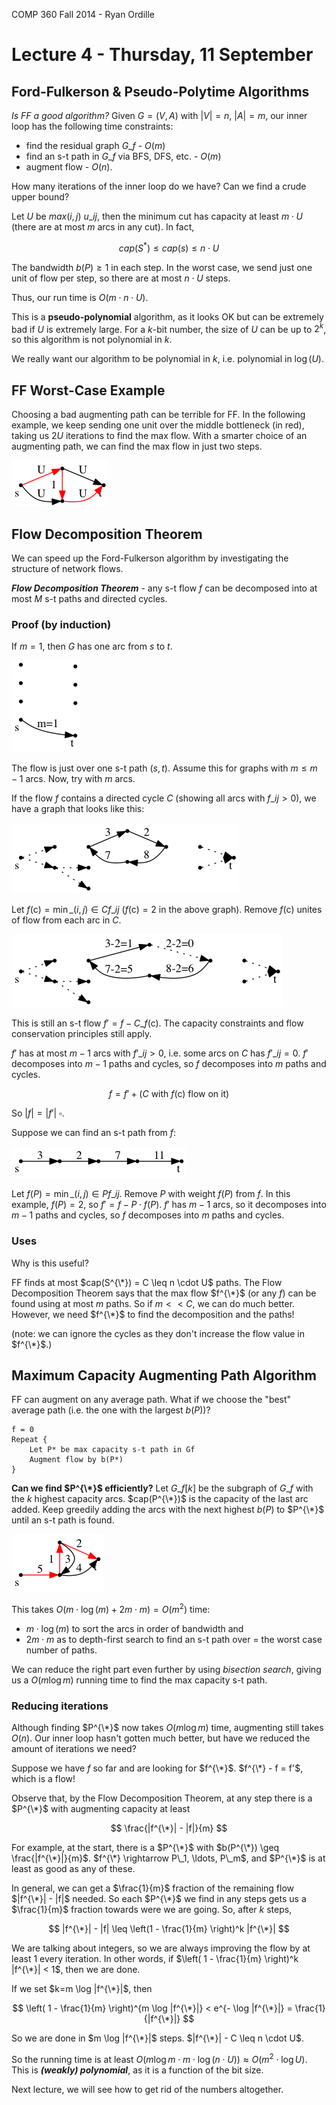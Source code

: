 COMP 360 Fall 2014 - Ryan Ordille

# Lecture 4 - Thursday, 11 September

## Ford-Fulkerson & Pseudo-Polytime Algorithms

*Is FF a good algorithm?* Given $G=(V,A)$ with $|V| = n$, $|A| = m$, our inner loop has the following time constraints:

* find the residual graph $G\_{f}$ - $O(m)$
* find an s-t path in $G\_{f}$ via BFS, DFS, etc. - $O(m)$
* augment flow - $O(n)$.

How many iterations of the inner loop do we have? Can we find a crude upper bound?

Let $U$ be $max(i,j)$ $u\_{ij}$, then the minimum cut has capacity at least $m \cdot U$ (there are at most $m$ arcs in any cut). In fact, 

$$ cap(S^{*}) \leq cap(s) \leq n \cdot U $$

The bandwidth $b(P) \geq 1$ in each step. In the worst case, we send just one unit of flow per step, so there are at most $n \cdot U$ steps.

Thus, our run time is $O(m \cdot n \cdot U)$. 

This is a **pseudo-polynomial** algorithm, as it looks OK but can be extremely bad if $U$ is extremely large.  For a $k$-bit number, the size of $U$ can be up to $2^k$, so this algorithm is not polynomial in $k$.

We really want our algorithm to be polynomial in $k$, i.e. polynomial in $\log(U)$.

## FF Worst-Case Example

Choosing a bad augmenting path can be terrible for FF. In the following example, we keep sending one unit over the middle bottleneck (in red), taking us $2U$ iterations to find the max flow. With a smarter choice of an augmenting path, we can find the max flow in just two steps.

<!-- bad example -->
![Bad choice in red](pics/04.bad.png)

## Flow Decomposition Theorem

We can speed up the Ford-Fulkerson algorithm by investigating the structure of network flows.

***Flow Decomposition Theorem*** - any s-t flow $f$ can be decomposed into at most $M$ s-t paths and directed cycles.

### Proof (by induction)

If $m=1$, then $G$ has one arc from $s$ to $t$.

<!-- one arc -->
![Graph with one arc](pics/04.onearc.png)

The flow is just over one s-t path $(s,t)$. Assume this for graphs with $m \leq m-1$ arcs. Now, try with $m$ arcs.

If the flow $f$ contains a directed cycle $C$ (showing all arcs with $f\_{ij} > 0$), we have a graph that looks like this:

<!-- digraph with cycle C -->
![Graph with flow cycle](pics/04.cycle.png)

<!-- c surrounded by parens makes the copyright symbol even in math mode, so remember to escape that -->
Let $f(\text{c}) = \min\_{(i,j) \in C} f\_{ij}$ ($f(\text{c}) = 2$ in the above graph). Remove $f(\text{c})$ unites of flow from each arc in $C$.

<!-- with f c removed -->
![C adjusted by 2](pics/04.cycle.adjusted.png)

This is still an s-t flow $f' = f - C\_{f(\text{c})}$. The capacity constraints and flow conservation principles still apply.

$f'$ has at most $m-1$ arcs with $f'\_{ij} > 0$, i.e. some arcs on $C$ has $f'\_{ij} = 0$. $f'$ decomposes into $m-1$ paths and cycles, so $f$ decomposes into $m$ paths and cycles. 

$$ f = f' + (C \text{ with } f(\text{c}) \text{ flow on it}) $$ 

So $|f| = |f'|  \; \square$. 

Suppose we can find an s-t path from $f$:

<!-- s-t path example -->
![sample s-t path](pics/04.s.t.path.png)

Let $f(P) = \min\_{(i,j) \in P} f\_{ij}$. Remove $P$ with weight $f(P)$ from $f$. In this example, $f(P) = 2$, so $f' = f - P \cdot f(P)$. $f'$ has $m-1$ arcs, so it decomposes into $m-1$ paths and cycles, so $f$ decomposes into $m$ paths and cycles.

### Uses

Why is this useful? 

FF finds at most $cap(S^{\*}) = C \leq n \cdot U$ paths. The Flow Decomposition Theorem says that the max flow $f^{\*}$ (or any $f$) can be found using at most $m$ paths. So if $m << C$, we can do much better. However, we need $f^{\*}$ to find the decomposition and the paths!

(note: we can ignore the cycles as they don't increase the flow value in $f^{\*}$.)

## Maximum Capacity Augmenting Path Algorithm

FF can augment on any average path. What if we choose the "best" average path (i.e. the one with the largest $b(P)$)?

    f = 0
    Repeat {
        Let P* be max capacity s-t path in Gf
        Augment flow by b(P*)
    }

**Can we find $P^{\*}$ efficiently?** Let $G\_f [k]$ be the subgraph of $G\_f$ with the $k$ highest capacity arcs. $cap(P^{\*})$ is the capacity of the last arc added. Keep greedily adding the arcs with the next highest $b(P)$ to $P^{\*}$ until an s-t path is found. 

<!-- graph showing the in-class example of this greedy algorithm -->
![greedy example](pics/04.greedy.png)

This takes $O(m \cdot \log(m) + 2m \cdot m) = O(m^2)$ time:

* $m \cdot \log(m)$ to sort the arcs in order of bandwidth and
* $2m \cdot m$ as to depth-first search to find an s-t path over = the worst case number of paths.

We can reduce the right part even further by using *bisection search*, giving us a $O(m \log m)$ running time to find the max capacity s-t path.

### Reducing iterations

Although finding $P^{\*}$ now takes $O(m \log m)$ time, augmenting still takes $O(n)$. Our inner loop hasn't gotten much better, but have we reduced the amount of iterations we need?

Suppose we have $f$ so far and are looking for $f^{\*}$. $f^{\*} - f = f'$, which is a flow! 

Observe that, by the Flow Decomposition Theorem, at any step there is a $P^{\*}$ with augmenting capacity at least

$$ \frac{|f^{\*}| - |f|}{m} $$

For example, at the start, there is a $P^{\*}$ with $b(P^{\*}) \geq \frac{|f^{\*}|}{m}$. $f^{\*} \rightarrow P\_1, \ldots, P\_m$, and $P^{\*}$ is at least as good as any of these.

In general, we can get a $\frac{1}{m}$ fraction of the remaining flow $|f^{\*}| - |f|$ needed. So each $P^{\*}$ we find in any steps gets us a $\frac{1}{m}$ fraction towards were we are going. So, after $k$ steps, 

$$ |f^{\*}| - |f| \leq \left(1 - \frac{1}{m} \right)^k |f^{\*}| $$

We are talking about integers, so we are always improving the flow by at least 1 every iteration. In other words, if $\left( 1 - \frac{1}{m} \right)^k |f^{\*}| < 1$, then we are done.

If we set $k=m \log |f^{\*}|$, then

$$ \left( 1 - \frac{1}{m} \right)^{m \log |f^{\*}|} < e^{- \log |f^{\*}|} = \frac{1}{|f^{\*}|} $$

So we are done in $m \log |f^{\*}|$ steps. $|f^{\*}| - C \leq n \cdot U$.

So the running time is at least $O(m \log m \cdot m \cdot \log(n \cdot U)) \approx O(m^2 \cdot \log U)$. This is ***(weakly) polynomial***, as it is a function of the bit size.

Next lecture, we will see how to get rid of the numbers altogether.